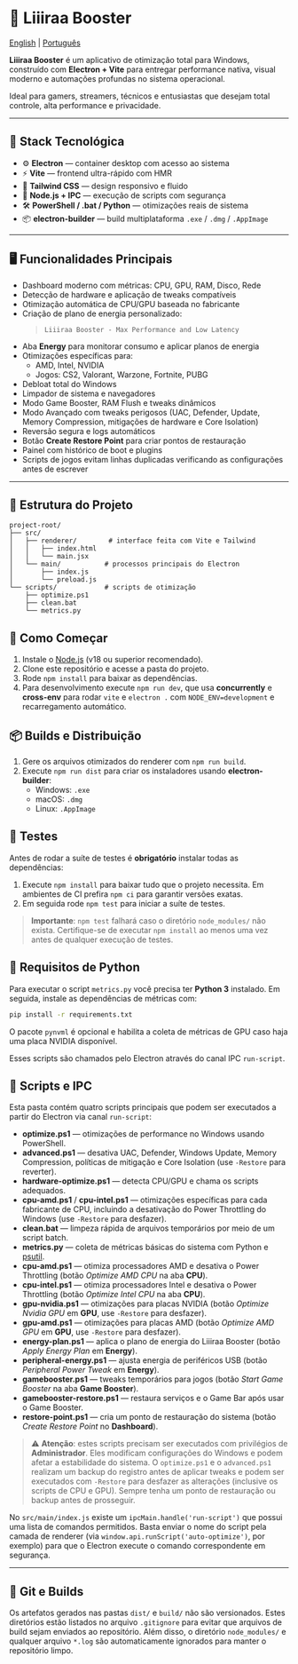 # 🚀 Liiiraa Booster
[English](README.en.md) | [Português](README.md)

**Liiiraa Booster** é um aplicativo de otimização total para Windows, construído com **Electron + Vite** para entregar performance nativa, visual moderno e automações profundas no sistema operacional.

Ideal para gamers, streamers, técnicos e entusiastas que desejam total controle, alta performance e privacidade.

---

## 🧰 Stack Tecnológica

- ⚙️ **Electron** — container desktop com acesso ao sistema
- ⚡ **Vite** — frontend ultra-rápido com HMR
- 🎨 **Tailwind CSS** — design responsivo e fluido
- 🔌 **Node.js + IPC** — execução de scripts com segurança
- 🛠️ **PowerShell / .bat / Python** — otimizações reais de sistema
- 📦 **electron-builder** — build multiplataforma `.exe` / `.dmg` / `.AppImage`

---

## 🖥️ Funcionalidades Principais

- Dashboard moderno com métricas: CPU, GPU, RAM, Disco, Rede
- Detecção de hardware e aplicação de tweaks compatíveis
- Otimização automática de CPU/GPU baseada no fabricante
- Criação de plano de energia personalizado:
  > `Liiiraa Booster - Max Performance and Low Latency`
- Aba **Energy** para monitorar consumo e aplicar planos de energia
- Otimizações específicas para:
  - AMD, Intel, NVIDIA
  - Jogos: CS2, Valorant, Warzone, Fortnite, PUBG
- Debloat total do Windows
- Limpador de sistema e navegadores
- Modo Game Booster, RAM Flush e tweaks dinâmicos
- Modo Avançado com tweaks perigosos (UAC, Defender, Update, Memory Compression, mitigações de hardware e Core Isolation)
- Reversão segura e logs automáticos
- Botão **Create Restore Point** para criar pontos de restauração
- Painel com histórico de boot e plugins
- Scripts de jogos evitam linhas duplicadas verificando as configurações antes de escrever

---

## 📁 Estrutura do Projeto

```text
project-root/
├── src/
│   ├── renderer/        # interface feita com Vite e Tailwind
│   │   ├── index.html
│   │   └── main.jsx
│   └── main/           # processos principais do Electron
│       ├── index.js
│       └── preload.js
└── scripts/            # scripts de otimização
    ├── optimize.ps1
    ├── clean.bat
    └── metrics.py
```

## 🚀 Como Começar

1. Instale o [Node.js](https://nodejs.org/) (v18 ou superior recomendado).
2. Clone este repositório e acesse a pasta do projeto.
3. Rode `npm install` para baixar as dependências.
4. Para desenvolvimento execute `npm run dev`, que usa **concurrently** e **cross-env** para rodar `vite` e `electron .` com `NODE_ENV=development` e recarregamento automático.


## 📦 Builds e Distribuição

1. Gere os arquivos otimizados do renderer com `npm run build`.
2. Execute `npm run dist` para criar os instaladores usando **electron-builder**:
   - Windows: `.exe`
   - macOS: `.dmg`
   - Linux: `.AppImage`

## 🧪 Testes

Antes de rodar a suíte de testes é **obrigatório** instalar todas as dependências:

1. Execute `npm install` para baixar tudo que o projeto necessita. Em ambientes
   de CI prefira `npm ci` para garantir versões exatas.
2. Em seguida rode `npm test` para iniciar a suíte de testes.

> **Importante**: `npm test` falhará caso o diretório `node_modules/` não exista.
> Certifique-se de executar `npm install` ao menos uma vez antes de qualquer
> execução de testes.

## 🐍 Requisitos de Python


Para executar o script `metrics.py` você precisa ter **Python 3** instalado. Em seguida, instale as dependências de métricas com:

```bash
pip install -r requirements.txt
```

O pacote `pynvml` é opcional e habilita a coleta de métricas de GPU caso haja
uma placa NVIDIA disponível.

Esses scripts são chamados pelo Electron através do canal IPC `run-script`.

## 📝 Scripts e IPC

Esta pasta contém quatro scripts principais que podem ser executados a partir do
Electron via canal `run-script`:

- **optimize.ps1** — otimizações de performance no Windows usando PowerShell.
- **advanced.ps1** — desativa UAC, Defender, Windows Update, Memory Compression, políticas de mitigação e Core Isolation (use `-Restore` para reverter).
- **hardware-optimize.ps1** — detecta CPU/GPU e chama os scripts adequados.
 - **cpu-amd.ps1** / **cpu-intel.ps1** — otimizações específicas para cada fabricante de CPU, incluindo a desativação do Power Throttling do Windows (use `-Restore` para desfazer).
- **clean.bat** — limpeza rápida de arquivos temporários por meio de um script
  batch.
- **metrics.py** — coleta de métricas básicas do sistema com Python e
  [psutil](https://pypi.org/project/psutil/).
 - **cpu-amd.ps1** — otimiza processadores AMD e desativa o Power Throttling (botão *Optimize AMD CPU* na aba **CPU**).
 - **cpu-intel.ps1** — otimiza processadores Intel e desativa o Power Throttling (botão *Optimize Intel CPU* na aba **CPU**).
 - **gpu-nvidia.ps1** — otimizações para placas NVIDIA (botão *Optimize Nvidia GPU* em **GPU**, use `-Restore` para desfazer).
 - **gpu-amd.ps1** — otimizações para placas AMD (botão *Optimize AMD GPU* em **GPU**, use `-Restore` para desfazer).
- **energy-plan.ps1** — aplica o plano de energia do Liiiraa Booster (botão *Apply Energy Plan* em **Energy**).
- **peripheral-energy.ps1** — ajusta energia de periféricos USB (botão *Peripheral Power Tweak* em **Energy**).
- **gamebooster.ps1** — tweaks temporários para jogos (botão *Start Game Booster* na aba **Game Booster**).
- **gamebooster-restore.ps1** — restaura serviços e o Game Bar após usar o Game Booster.
- **restore-point.ps1** — cria um ponto de restauração do sistema (botão *Create Restore Point* no **Dashboard**).

> ⚠️ **Atenção**: estes scripts precisam ser executados com privilégios de
> **Administrador**. Eles modificam configurações do Windows e podem afetar a
> estabilidade do sistema. O `optimize.ps1` e o `advanced.ps1` realizam um backup do registro antes
> de aplicar tweaks e podem ser executados com `-Restore` para desfazer as
> alterações (inclusive os scripts de CPU e GPU). Sempre tenha um ponto de restauração ou backup antes de prosseguir.

No `src/main/index.js` existe um `ipcMain.handle('run-script')` que possui uma
lista de comandos permitidos. Basta enviar o nome do script pela camada de
renderer (via `window.api.runScript('auto-optimize')`, por exemplo) para que o
Electron execute o comando correspondente em segurança.


---

## 📂 Git e Builds

Os artefatos gerados nas pastas `dist/` e `build/` não são versionados. Estes diretórios estão listados no arquivo `.gitignore` para evitar que arquivos de build sejam enviados ao repositório. Além disso, o diretório `node_modules/` e qualquer arquivo `*.log` são automaticamente ignorados para manter o repositório limpo.
